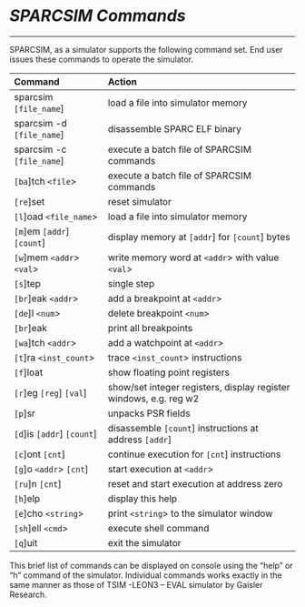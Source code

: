 # _SPARCSIM Commands_ #

---


SPARCSIM, as a simulator supports the following command set. End user issues these commands to operate the simulator.

| **Command** | **Action** |
|:------------|:-----------|
| sparcsim `[file_name`] | load a file into simulator memory |
| sparcsim -d `[file_name`] | disassemble SPARC ELF binary |
| sparcsim -c `[file_name`] | execute a batch file of SPARCSIM commands |
| `[ba`]tch `<file`> | execute a batch file of SPARCSIM commands |
| `[re`]set | reset simulator |
| `[l`]oad `<file_name`> | load a file into simulator memory |
| `[m`]em `[addr`] `[count`] | display memory at `[addr`] for `[count`] bytes |
| `[w`]mem `<addr`> `<val`> | write memory word at `<addr`> with value `<val`> |
| `[s`]tep | single step |
| `[br`]eak `<addr`> | add a breakpoint at `<addr`> |
| `[de`]l `<num`> | delete breakpoint `<num`> |
| `[br`]eak | print all breakpoints |
| `[wa`]tch `<addr`> | add a watchpoint at `<addr`> |
| `[t`]ra `<inst_count`> | trace `<inst_count`> instructions |
| `[f`]loat | show floating point registers |
| `[r`]eg `[reg`] `[val`] | show/set integer registers, display register windows, e.g. reg w2 |
| `[p`]sr | unpacks PSR fields |
| `[d`]is `[addr`] `[count`] | disassemble `[count`] instructions at address `[addr`] |
| `[c`]ont `[cnt`] | continue execution for `[cnt`] instructions |
| `[g`]o `<addr`> `[cnt`] | start execution at `<addr`> |
| `[ru`]n `[cnt`] | reset and start execution at address zero |
| `[h`]elp | display this help |
| `[e`]cho `<string`> | print `<string`> to the simulator window |
| `[sh`]ell `<cmd`> | execute shell command |
| `[q`]uit | exit the simulator |

This brief list of commands can be displayed on console using the “help” or “h” command of the simulator. Individual commands works exactly in the same manner as those of TSIM -LEON3 – EVAL simulator by Gaisler Research.